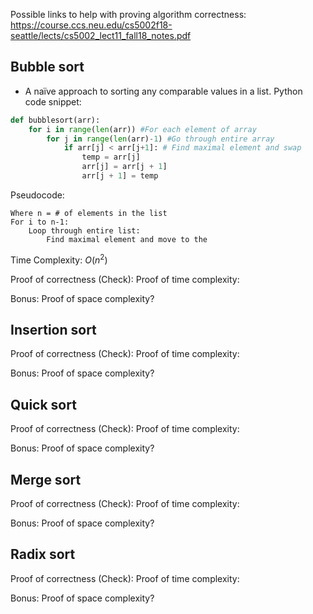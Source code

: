 Possible links to help with proving algorithm correctness: 
https://course.ccs.neu.edu/cs5002f18-seattle/lects/cs5002_lect11_fall18_notes.pdf
## Bubble sort
- A naïve approach to sorting any comparable values in a list.
Python code snippet:
```python
def bubblesort(arr):
	for i in range(len(arr)) #For each element of array
		for j in range(len(arr)-1) #Go through entire array
			if arr[j] < arr[j+1]: # Find maximal element and swap
				temp = arr[j]
				arr[j] = arr[j + 1]
				arr[j + 1] = temp
```
Pseudocode:
```
Where n = # of elements in the list
For i to n-1:
	Loop through entire list:
		Find maximal element and move to the 
```
Time Complexity: $O(n^2)$

Proof of correctness (Check):
Proof of time complexity:

Bonus: Proof of space complexity?
## Insertion sort


Proof of correctness (Check):
Proof of time complexity:

Bonus: Proof of space complexity?
## Quick sort


Proof of correctness (Check):
Proof of time complexity:

Bonus: Proof of space complexity?
## Merge sort


Proof of correctness (Check):
Proof of time complexity:

Bonus: Proof of space complexity?
## Radix sort


Proof of correctness (Check):
Proof of time complexity:

Bonus: Proof of space complexity?

